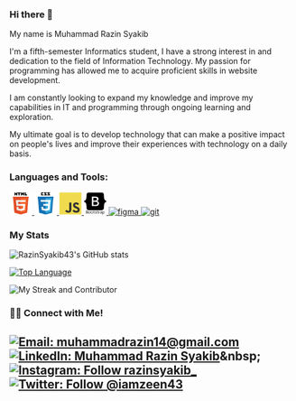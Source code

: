 ### Hi there 👋

My name is Muhammad Razin Syakib

I'm a fifth-semester Informatics student, I have a strong interest in and dedication to the field of Information Technology. My passion for programming has allowed me to acquire proficient skills in website development. 

I am constantly looking to expand my knowledge and improve my capabilities in IT and programming through ongoing learning and exploration. 

My ultimate goal is to develop technology that can make a positive impact on people's lives and improve their experiences with technology on a daily basis.

<h3 align="left">Languages and Tools:</h3>
<p align="left"> 
 <a href="https://www.w3.org/html/" target="_blank" rel="noreferrer"> <img src="https://raw.githubusercontent.com/devicons/devicon/master/icons/html5/html5-original-wordmark.svg" alt="html5" width="40" height="40"/> </a> <a href="https://www.w3schools.com/css/" target="_blank" rel="noreferrer"> <img src="https://raw.githubusercontent.com/devicons/devicon/master/icons/css3/css3-original-wordmark.svg" alt="css3" width="40" height="40"/> </a> <a href="https://developer.mozilla.org/en-US/docs/Web/JavaScript" target="_blank" rel="noreferrer"> <img src="https://raw.githubusercontent.com/devicons/devicon/master/icons/javascript/javascript-original.svg" alt="javascript" width="40" height="40"/> </a> <a href="https://getbootstrap.com" target="_blank" rel="noreferrer"> <img src="https://raw.githubusercontent.com/devicons/devicon/master/icons/bootstrap/bootstrap-plain-wordmark.svg" alt="bootstrap" width="40" height="40"/> </a> <a href="https://www.figma.com/" target="_blank" rel="noreferrer"> <img src="https://www.vectorlogo.zone/logos/figma/figma-icon.svg" alt="figma" width="40" height="40"/> </a> <a href="https://git-scm.com/" target="_blank" rel="noreferrer"> <img src="https://www.vectorlogo.zone/logos/git-scm/git-scm-icon.svg" alt="git" width="40" height="40"/> </a> </p>

### My Stats
![RazinSyakib43's GitHub stats](https://github-readme-stats.vercel.app/api?username=razinsyakib43&show_icons=true&theme=radical)

[![Top Language](https://github-readme-stats.vercel.app/api/top-langs/?username=razinsyakib43&layout=compact&langs_count=8&theme=algolia)](https://github.com/razinsyakib43/github-readme-stats)

![My Streak and Contributor](https://github-readme-streak-stats.herokuapp.com/?user=razinsyakib43&theme=react&border=61dafb&hide_border=true)

### 🤝🏻 Connect with Me!
[![Email: muhammadrazin14@gmail.com](https://img.shields.io/badge/-muhammadrazin14@gmail.com-D14836?style=flat&logo=Gmail&logoColor=white)](mailto:muhammadrazin14@gmail.com)
[![LinkedIn: Muhammad Razin Syakib](https://img.shields.io/badge/-LinkedIn-blue?style=flat&logo=Linkedin&logoColor=white&link=https://www.linkedin.com/in/muhammad-razin-syakib/)]([https://www.linkedin.com/in/farkhanmaul/](https://www.linkedin.com/in/muhammad-razin-syakib/))&nbsp;
[![Instagram: Follow razinsyakib_](https://img.shields.io/badge/-Instagram-E4405F?style=flat&logo=Instagram&logoColor=white)](https://www.instagram.com/razinsyakib_/)&nbsp;
[![Twitter: Follow @iamzeen43](https://img.shields.io/twitter/follow/iamzeen43?style=social)](https://twitter.com/iamzeen43)
---
